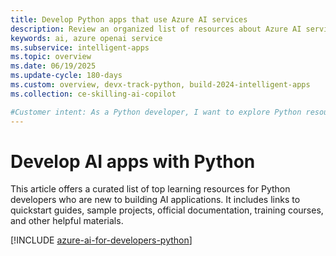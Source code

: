 ```yaml
---
title: Develop Python apps that use Azure AI services
description: Review an organized list of resources about Azure AI services scenarios for Python developers, including documentation and code samples.
keywords: ai, azure openai service
ms.subservice: intelligent-apps
ms.topic: overview
ms.date: 06/19/2025
ms.update-cycle: 180-days
ms.custom: overview, devx-track-python, build-2024-intelligent-apps
ms.collection: ce-skilling-ai-copilot

#Customer intent: As a Python developer, I want to explore Python resources for Azure AI services, so I can find documentation and samples to assist in my development.
---
```


# Develop AI apps with Python

This article offers a curated list of top learning resources for Python developers who are new to building AI applications. It includes links to quickstart guides, sample projects, official documentation, training courses, and other helpful materials.

[!INCLUDE [azure-ai-for-developers-python](../ai/includes/azure-ai-for-developers-python.md)]
